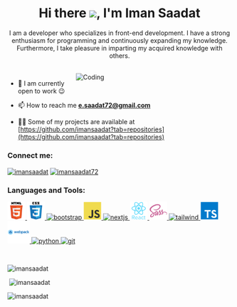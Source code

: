 <h1 align="center">Hi there <a href="https://www.gautamkrishnar.com/"><img src="https://media.giphy.com/media/hvRJCLFzcasrR4ia7z/giphy.gif" width="4%"></a>, I'm Iman Saadat
</h1>
<p align="center">I am a developer who specializes in front-end development. I have a strong enthusiasm for programming and continuously expanding my knowledge. Furthermore, I take pleasure in imparting my acquired knowledge with others.</p>
<br>

<img align="right" alt="Coding" width="350" src="https://cdn.dribbble.com/users/1162077/screenshots/3848914/programmer.gif">


- 🔭 I am currently open to work 😉

- 📫 How to reach me **e.saadat72@gmail.com**

- 👨‍💻 Some of my projects are available at [https://github.com/imansaadat?tab=repositories](https://github.com/imansaadat?tab=repositories)

<h3 align="left">Connect me:</h3>
<p align="left">
<a href="https://www.linkedin.com/in/iman-saadat/" target="blank"><img align="center" src="https://raw.githubusercontent.com/rahuldkjain/github-profile-readme-generator/master/src/images/icons/Social/linked-in-alt.svg" alt="imansaadat" height="30" width="40" /></a>
<a href="https://t.me/imansaadat72" target="blank"><img align="center" src="https://upload.wikimedia.org/wikipedia/commons/8/82/Telegram_logo.svg" alt="imansaadat72" height="30" width="40" /></a>
</p>

<h3 align="left">Languages and Tools:</h3>
<p align="left"> <a href="https://www.w3.org/html/" target="_blank" rel="noreferrer"> <img src="https://raw.githubusercontent.com/devicons/devicon/master/icons/html5/html5-original-wordmark.svg" alt="html5" width="40" height="40"/> </a> <a href="https://www.w3schools.com/css/" target="_blank" rel="noreferrer"> <img src="https://raw.githubusercontent.com/devicons/devicon/master/icons/css3/css3-original-wordmark.svg" alt="css3" width="40" height="40"/> </a> <a href="https://getbootstrap.com" target="_blank" rel="noreferrer"><img src="https://cdn.worldvectorlogo.com/logos/bootstrap-4.svg" alt="bootstrap" width="40" height="40"/> </a> <a href="https://developer.mozilla.org/en-US/docs/Web/JavaScript" target="_blank" rel="noreferrer"> <img src="https://raw.githubusercontent.com/devicons/devicon/master/icons/javascript/javascript-original.svg" alt="javascript" width="40" height="40"/> </a> <a href="https://nextjs.org/" target="_blank" rel="noreferrer"> <img src="https://cdn.worldvectorlogo.com/logos/next-js.svg" alt="nextjs" width="40" height="40"/> </a> <a href="https://reactjs.org/" target="_blank" rel="noreferrer"> <img src="https://raw.githubusercontent.com/devicons/devicon/master/icons/react/react-original-wordmark.svg" alt="react" width="40" height="40"/> </a> <a href="https://sass-lang.com" target="_blank" rel="noreferrer"> <img src="https://raw.githubusercontent.com/devicons/devicon/master/icons/sass/sass-original.svg" alt="sass" width="40" height="40"/> </a> <a href="https://tailwindcss.com/" target="_blank" rel="noreferrer"> <img src="https://www.vectorlogo.zone/logos/tailwindcss/tailwindcss-icon.svg" alt="tailwind" width="40" height="40"/> </a> <a href="https://www.typescriptlang.org/" target="_blank" rel="noreferrer"> <img src="https://raw.githubusercontent.com/devicons/devicon/master/icons/typescript/typescript-original.svg" alt="typescript" width="40" height="40"/> </a> <a href="https://webpack.js.org" target="_blank" rel="noreferrer"> <img src="https://raw.githubusercontent.com/devicons/devicon/d00d0969292a6569d45b06d3f350f463a0107b0d/icons/webpack/webpack-original-wordmark.svg" alt="webpack" width="50" height="50" /> </a>  <a href="https://www.python.org" target="_blank" rel="noreferrer"> <img src="https://cdn.worldvectorlogo.com/logos/python-4.svg" alt="python" width="50" height="50"/> </a> <a href="https://git-scm.com/" target="_blank" rel="noreferrer"> <img src="https://www.vectorlogo.zone/logos/git-scm/git-scm-icon.svg" alt="git" width="40" height="40"/> </a> </p> <br>
<p><img src="https://github-readme-stats.vercel.app/api/top-langs?username=imansaadat&show_icons=true&locale=en&layout=compact&theme=onedark" alt="imansaadat" /></p>
<p>&nbsp;<img src="https://github-readme-stats.vercel.app/api?username=imansaadat&show_icons=true&locale=en&theme=onedark" alt="imansaadat" /></p>
<p><img src="https://github-readme-streak-stats.herokuapp.com/?user=imansaadat&&theme=onedark" alt="imansaadat" /></p>


